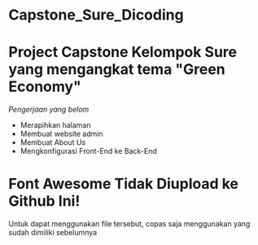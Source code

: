 # Capstone_Sure_Dicoding
Project Capstone Kelompok Sure yang mengangkat tema "Green Economy"
==
*Pengerjaan yang belom*
- Merapihkan halaman
- Membuat website admin
- Membuat About Us
- Mengkonfigurasi Front-End ke Back-End

# Font Awesome Tidak Diupload ke Github Ini!
Untuk dapat menggunakan file tersebut, copas saja menggunakan yang sudah dimiliki sebelumnya
